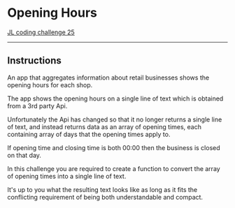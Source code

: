 Opening Hours
=============

[JL coding challenge 25](https://coding-challenges.jl-engineering.net/challenges/challenge-25/)

------

## Instructions

An app that aggregates information about retail businesses shows the opening hours for each shop.

The app shows the opening hours on a single line of text which is obtained from a 3rd party Api.

Unfortunately the Api has changed so that it no longer returns a single line of text,
and instead returns data as an array of opening times,
each containing array of days that the opening times apply to.

If opening time and closing time is both 00:00 then the business is closed on that day.

In this challenge you are required to create a function to convert the array of opening times into a single line of text.

It's up to you what the resulting text looks like as long as it fits the conflicting requirement of being both understandable and compact.